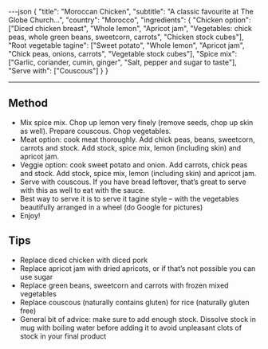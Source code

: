 ---json
{
"title": "Moroccan Chicken",
"subtitle": "A classic favourite at The Globe Church…",
"country": "Morocco",
"ingredients": {
"Chicken option": ["Diced chicken breast", "Whole lemon", "Apricot jam", "Vegetables: chick peas, whole green beans, sweetcorn, carrots", "Chicken stock cubes"],
"Root vegetable tagine": ["Sweet potato", "Whole lemon", "Apricot jam", "Chick peas, onions, carrots", "Vegetable stock cubes"],
"Spice mix": ["Garlic, coriander, cumin, ginger", "Salt, pepper and sugar to taste"],
"Serve with": ["Couscous"]
}
}

---

## Method

- Mix spice mix. Chop up lemon very finely (remove seeds, chop up skin as well). Prepare couscous. Chop vegetables.
- Meat option: cook meat thoroughly. Add chick peas, beans, sweetcorn, carrots and stock. Add stock, spice mix, lemon (including skin) and apricot jam.
- Veggie option: cook sweet potato and onion. Add carrots, chick peas and stock. Add stock, spice mix, lemon (including skin) and apricot jam.
- Serve with couscous. If you have bread leftover, that’s great to serve with this as well to eat with the sauce.
- Best way to serve it is to serve it tagine style – with the vegetables beautifully arranged in a wheel (do Google for pictures)
- Enjoy!

## Tips

- Replace diced chicken with diced pork
- Replace apricot jam with dried apricots, or if that’s not possible you can use sugar
- Replace green beans, sweetcorn and carrots with frozen mixed vegetables
- Replace couscous (naturally contains gluten) for rice (naturally gluten free)
- General bit of advice: make sure to add enough stock. Dissolve stock in mug with boiling water before adding it to avoid unpleasant clots of stock in your final product
